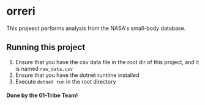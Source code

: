 # orreri

This projeect performs analysis from the NASA's small-body database.

## Running this project

1. Ensure that you have the csv data file in the root dir of this project, and it is named `raw_data.csv`
2. Ensure that you have the dotnet runtime installed
3. Execute `dotnet run` in the root directory

#### Done by the 01-Tribe Team!